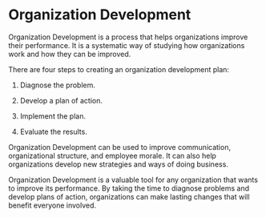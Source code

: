 # Organization Development

Organization Development is a process that helps organizations improve their performance. It is a systematic way of studying how organizations work and how they can be improved.

There are four steps to creating an organization development plan:

1. Diagnose the problem.

2. Develop a plan of action.

3. Implement the plan.

4. Evaluate the results.

Organization Development can be used to improve communication, organizational structure, and employee morale. It can also help organizations develop new strategies and ways of doing business.

Organization Development is a valuable tool for any organization that wants to improve its performance. By taking the time to diagnose problems and develop plans of action, organizations can make lasting changes that will benefit everyone involved.
